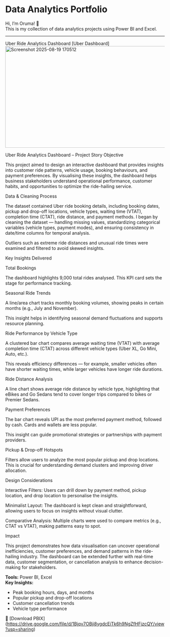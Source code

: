 # Data Analytics Portfolio

Hi, I’m Oruma! 👋  
This is my collection of data analytics projects using Power BI and Excel.  

---

Uber Ride Analytics Dashboard
[Uber Dashboard]
<img width="573" height="320" alt="Screenshot 2025-08-19 170512" src="https://github.com/user-attachments/assets/b9fc15a9-c835-46a4-b425-e6bc239d127b" />






Uber Ride Analytics Dashboard – Project Story
Objective

This project aimed to design an interactive dashboard that provides insights into customer ride patterns, vehicle usage, booking behaviours, and payment preferences. By visualising these insights, the dashboard helps business stakeholders understand operational performance, customer habits, and opportunities to optimize the ride-hailing service.

Data & Cleaning Process

The dataset contained Uber ride booking details, including booking dates, pickup and drop-off locations, vehicle types, waiting time (VTAT), completion time (CTAT), ride distance, and payment methods.
I began by cleaning the dataset — handling missing values, standardizing categorical variables (vehicle types, payment modes), and ensuring consistency in date/time columns for temporal analysis.

Outliers such as extreme ride distances and unusual ride times were examined and filtered to avoid skewed insights.

Key Insights Delivered

Total Bookings

The dashboard highlights 9,000 total rides analysed. This KPI card sets the stage for performance tracking.

Seasonal Ride Trends

A line/area chart tracks monthly booking volumes, showing peaks in certain months (e.g., July and November).

This insight helps in identifying seasonal demand fluctuations and supports resource planning.

Ride Performance by Vehicle Type

A clustered bar chart compares average waiting time (VTAT) with average completion time (CTAT) across different vehicle types (Uber XL, Go Mini, Auto, etc.).

This reveals efficiency differences — for example, smaller vehicles often have shorter waiting times, while larger vehicles have longer ride durations.

Ride Distance Analysis

A line chart shows average ride distance by vehicle type, highlighting that eBikes and Go Sedans tend to cover longer trips compared to bikes or Premier Sedans.

Payment Preferences

The bar chart reveals UPI as the most preferred payment method, followed by cash. Cards and wallets are less popular.

This insight can guide promotional strategies or partnerships with payment providers.

Pickup & Drop-off Hotspots

Filters allow users to analyze the most popular pickup and drop locations. This is crucial for understanding demand clusters and improving driver allocation.

Design Considerations

Interactive Filters: Users can drill down by payment method, pickup location, and drop location to personalise the insights.

Minimalist Layout: The dashboard is kept clean and straightforward, allowing users to focus on insights without visual clutter.

Comparative Analysis: Multiple charts were used to compare metrics (e.g., CTAT vs VTAT), making patterns easy to spot.

Impact

This project demonstrates how data visualisation can uncover operational inefficiencies, customer preferences, and demand patterns in the ride-hailing industry. The dashboard can be extended further with real-time data, customer segmentation, or cancellation analysis to enhance decision-making for stakeholders.


**Tools:** Power BI, Excel  
**Key Insights:**
- Peak booking hours, days, and months  
- Popular pickup and drop-off locations  
- Customer cancellation trends  
- Vehicle type performance  

🔗 [Download PBIX] (https://drive.google.com/file/d/1Bjqv7OBji8ygdcEiTk6h9NgZfHFjzcQY/view?usp=sharing)  


